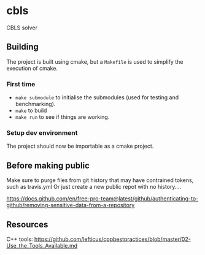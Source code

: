 # cbls
CBLS solver

## Building
The project is built using cmake, but a `Makefile` is used to simplify the execution of cmake.

### First time
- `make submodule` to initialise the submodules (used for testing and benchmarking).
- `make` to build
- `make run` to see if things are working.

### Setup dev environment
The project should now be importable as a cmake project.


## Before making public
Make sure to purge files from git history that may have contrained tokens, such as travis.yml
Or just create a new public repot with no history....

https://docs.github.com/en/free-pro-team@latest/github/authenticating-to-github/removing-sensitive-data-from-a-repository



## Resources

C++ tools: https://github.com/lefticus/cppbestpractices/blob/master/02-Use_the_Tools_Available.md
